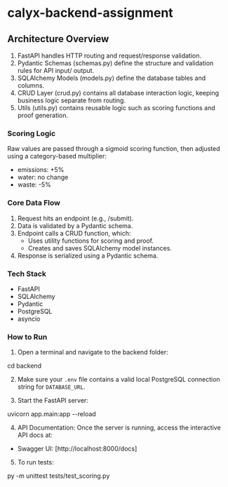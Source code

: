 # calyx-backend-assignment

## Architecture Overview

1. FastAPI handles HTTP routing and request/response validation.
2. Pydantic Schemas (schemas.py) define the structure and validation rules for API input/ 
   output.
3. SQLAlchemy Models (models.py) define the database tables and columns.
4. CRUD Layer (crud.py) contains all database interaction logic, keeping business logic 
   separate from routing.
5. Utils (utils.py) contains reusable logic such as scoring functions and proof generation.

### Scoring Logic
Raw values are passed through a sigmoid scoring function, then adjusted using a category-based multiplier:
- emissions: +5%
- water: no change
- waste: -5%

### Core Data Flow
1. Request hits an endpoint (e.g., /submit).
2. Data is validated by a Pydantic schema.
3. Endpoint calls a CRUD function, which:
    - Uses utility functions for scoring and proof.
    - Creates and saves SQLAlchemy model instances.
4. Response is serialized using a Pydantic schema.

### Tech Stack
- FastAPI
- SQLAlchemy
- Pydantic
- PostgreSQL
- asyncio

### How to Run

1. Open a terminal and navigate to the backend folder:

cd backend

2. Make sure your `.env` file contains a valid local PostgreSQL connection string for `DATABASE_URL`.

3. Start the FastAPI server:

uvicorn app.main:app --reload

4. API Documentation:
Once the server is running, access the interactive API docs at:  
- Swagger UI: [http://localhost:8000/docs]

5. To run tests:

py -m unittest tests/test_scoring.py
